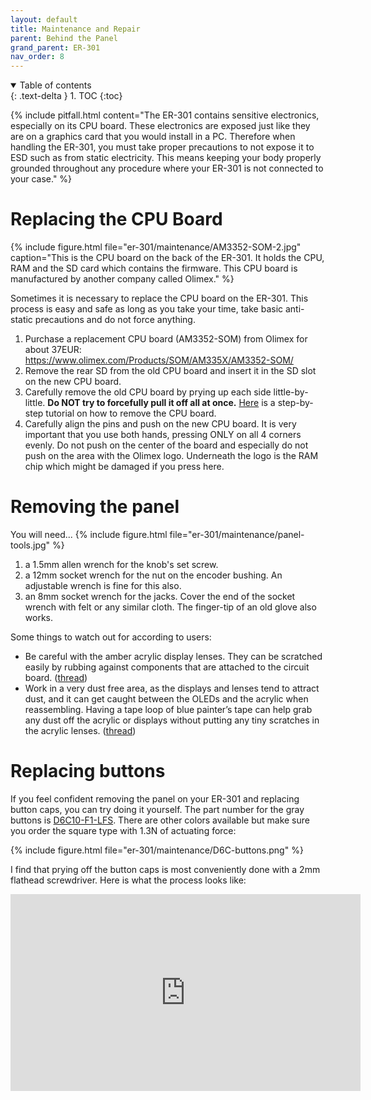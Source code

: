 ```yaml
---
layout: default
title: Maintenance and Repair
parent: Behind the Panel
grand_parent: ER-301
nav_order: 8
---
```


<details open markdown="block">
  <summary>
    Table of contents
  </summary>
  {: .text-delta }
1. TOC
{:toc}
</details>

{% include pitfall.html
content="The ER-301 contains sensitive electronics, especially on its CPU board.  These electronics are exposed just like they are on a graphics card that you would install in a PC.  Therefore when handling the ER-301, you must take proper precautions to not expose it to ESD such as from static electricity.  This means keeping your body properly grounded throughout any procedure where your ER-301 is not connected to your case."
%}

# Replacing the CPU Board
{% include figure.html
file="er-301/maintenance/AM3352-SOM-2.jpg"
caption="This is the CPU board on the back of the ER-301.  It holds the CPU, RAM and the SD card which contains the firmware.  This CPU board is manufactured by another company called Olimex."
%}

Sometimes it is necessary to replace the CPU board on the ER-301.  This process is easy and safe as long as you take your time, take basic anti-static precautions and do not force anything.

1. Purchase a replacement CPU board (AM3352-SOM) from Olimex for about 37EUR: https://www.olimex.com/Products/SOM/AM335X/AM3352-SOM/
1. Remove the rear SD from the old CPU board and insert it in the SD slot on the new CPU board.
1. Carefully remove the old CPU board by prying up each side little-by-little.  **Do NOT try to forcefully pull it off all at once.**  [Here](cpu-board-removal) is a step-by-step tutorial on how to remove the CPU board.
1. Carefully align the pins and push on the new CPU board.  It is very important that you use both hands, pressing ONLY on all 4 corners evenly.  Do not push on the center of the board and especially do not push on the area with the Olimex logo.  Underneath the logo is the RAM chip which might be damaged if you press here.

# Removing the panel
You will need...
{% include figure.html
file="er-301/maintenance/panel-tools.jpg"
%}
1. a 1.5mm allen wrench for the knob's set screw.
1. a 12mm socket wrench for the nut on the encoder bushing.  An adjustable wrench is fine for this also.
1. an 8mm socket wrench for the jacks.  Cover the end of the socket wrench with felt or any similar cloth.  The finger-tip of an old glove also works.

Some things to watch out for according to users:

* Be careful with the amber acrylic display lenses. They can be scratched easily by rubbing against components that are attached to the circuit board. ([thread](https://forum.orthogonaldevices.com/t/alternate-black-panel-for-the-er-301/2341/118?u=odevices))
* Work in a very dust free area, as the displays and lenses tend to attract dust, and it can get caught between the OLEDs and the acrylic when reassembling. Having a tape loop of blue painter’s tape can help grab any dust off the acrylic or displays without putting any tiny scratches in the acrylic lenses. ([thread](https://forum.orthogonaldevices.com/t/alternate-black-panel-for-the-er-301/2341/118?u=odevices))

# Replacing buttons
If you feel confident removing the panel on your ER-301 and replacing button caps, you can try doing it yourself.  The part number for the gray buttons is [D6C10-F1-LFS](https://www.digikey.com/products/en?WT.z_se_ps=1&keywords=D6C10-F1-LFS).  There are other colors available but make sure you order the square type with 1.3N of actuating force:

{% include figure.html
file="er-301/maintenance/D6C-buttons.png"
%}

I find that prying off the button caps is most conveniently done with a 2mm flathead screwdriver.  Here is what the process looks like:

<iframe width="560" height="315" src="https://www.youtube.com/embed/mQMnuVqC6tY" title="YouTube video player" frameborder="0" allow="accelerometer; autoplay; clipboard-write; encrypted-media; gyroscope; picture-in-picture" allowfullscreen></iframe>
